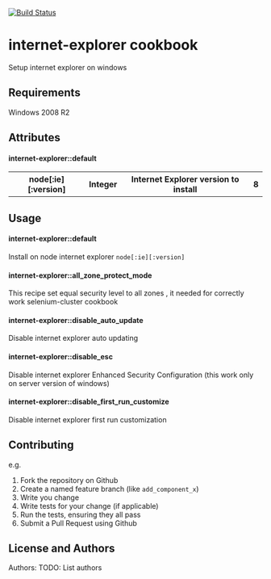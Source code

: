 [![Build Status](https://travis-ci.org/valyukov/internet-explorer-cookbook.svg?branch=master)](https://travis-ci.org/valyukov/internet-explorer-cookbook)

internet-explorer cookbook
==========================
Setup internet explorer on windows


Requirements
------------
Windows 2008 R2
 

Attributes
----------
#### internet-explorer::default
<table>
  <tr>
    <th>node[:ie][:version]</th>
    <th>Integer</th>
    <th>Internet Explorer version to install</th>
    <th>8</th>
  </tr>
</table>

Usage
-----
#### internet-explorer::default
Install on node internet explorer ```node[:ie][:version]``` 

#### internet-explorer::all_zone_protect_mode
This recipe set equal security level to all zones , it needed for correctly work selenium-cluster cookbook

#### internet-explorer::disable_auto_update
Disable internet explorer auto updating 

#### internet-explorer::disable_esc
Disable internet explorer Enhanced Security Configuration (this work only on server version of windows)

#### internet-explorer::disable_first_run_customize
Disable internet explorer first run customization 


Contributing
------------

e.g.
1. Fork the repository on Github
2. Create a named feature branch (like `add_component_x`)
3. Write you change
4. Write tests for your change (if applicable)
5. Run the tests, ensuring they all pass
6. Submit a Pull Request using Github

License and Authors
-------------------
Authors: TODO: List authors

